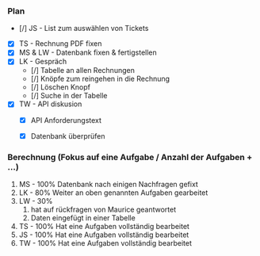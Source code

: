 ### Plan
* [/] JS - List zum auswählen von Tickets
* [x] TS - Rechnung PDF fixen
* [x] MS & LW - Datenbank fixen & fertigstellen
* [x] LK - Gespräch
	* [/] Tabelle an allen Rechnungen
	* [/] Knöpfe zum reingehen in die Rechnung
	* [/] Löschen Knopf
	* [/] Suche in der Tabelle
* [x] TW - API diskusion
	* [x] API Anforderungstext
	* [x] Datenbank überprüfen


### Berechnung (Fokus auf eine Aufgabe / Anzahl der Aufgaben + ...)

1. MS - 100% Datenbank nach einigen Nachfragen gefixt
2. LK - 80% Weiter an oben genannten Aufgaben gearbeitet
3. LW - 30%
	1. hat auf rückfragen von Maurice geantwortet
	2. Daten eingefügt in einer Tabelle
4. TS - 100% Hat eine Aufgaben vollständig bearbeitet
5. JS - 100% Hat eine Aufgaben vollständig bearbeitet
6. TW - 100% Hat eine Aufgaben vollständig bearbeitet